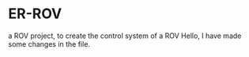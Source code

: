 # ER-ROV
a ROV project, to create the control system of a ROV
Hello, I have made some changes in the file.
